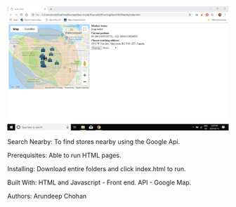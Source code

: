 ![Screenshot](https://github.com/ArundeepChohan/Summary/blob/master/GoogleApi.png)

Search Nearby: To find stores nearby using the Google Api.

Prerequisites: Able to run HTML pages.

Installing: Download entire folders and click index.html to run.

Built With: 
HTML and Javascript - Front end. 
API - Google Map.

Authors: Arundeep Chohan
